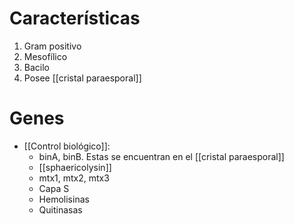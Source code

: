 
# Características
1. Gram positivo
2. Mesofílico
3. Bacilo
4. Posee [[cristal paraesporal]]

# Genes
- [[Control biológico]]: 
	- binA,  binB. Estas se encuentran en el [[cristal paraesporal]]
	- [[sphaericolysin]]
	- mtx1, mtx2, mtx3
	- Capa S
	- Hemolisinas
	- Quitinasas
